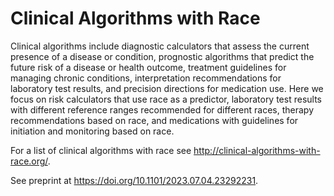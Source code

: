 # Clinical Algorithms with Race

Clinical algorithms include diagnostic calculators that assess the current presence of a disease or condition, prognostic algorithms that predict the future risk of a disease or health outcome, treatment guidelines for managing chronic conditions, interpretation recommendations for laboratory test results, and precision directions for medication use. Here we focus on risk calculators that use race as a predictor, laboratory test results with different reference ranges recommended for different races, therapy recommendations based on race, and medications with guidelines for initiation and monitoring based on race.

For a list of clinical algorithms with race see http://clinical-algorithms-with-race.org/.

See preprint at https://doi.org/10.1101/2023.07.04.23292231.
